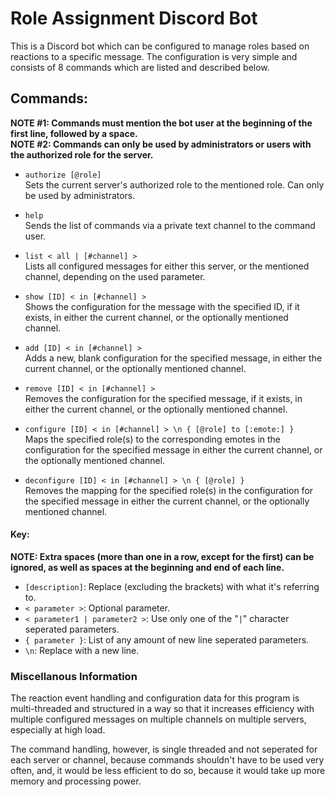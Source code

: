 # Role Assignment Discord Bot

This is a Discord bot which can be configured to manage roles based on reactions to a specific message.
The configuration is very simple and consists of 8 commands which are listed and described below.

## Commands:

**NOTE #1: Commands must mention the bot user at the beginning of the first line, followed by a space.**  
**NOTE #2: Commands can only be used by administrators or users with the authorized role for the server.**

* `authorize [@role]`<br>
Sets the current server's authorized role to the mentioned role. Can only be used by administrators.
* `help`<br>
Sends the list of commands via a private text channel to the command user.
* `list < all | [#channel] >`<br>
Lists all configured messages for either this server, or the mentioned channel, depending on the used parameter.
* `show [ID] < in [#channel] >`<br>
Shows the configuration for the message with the specified ID, if it exists, in either the current channel, or the optionally mentioned channel.

* `add [ID] < in [#channel] >`<br>
Adds a new, blank configuration for the specified message, in either the current channel, or the optionally mentioned channel.
* `remove [ID] < in [#channel] >`<br>
Removes the configuration for the specified message, if it exists, in either the current channel, or the optionally mentioned channel.

* `configure [ID] < in [#channel] > \n { [@role] to [:emote:] }`<br>
Maps the specified role(s) to the corresponding emotes in the configuration for the specified message in either the current channel, or the optionally mentioned channel.
* `deconfigure [ID] < in [#channel] > \n { [@role] }`<br>
Removes the mapping for the specified role(s) in the configuration for the specified message in either the current channel, or the optionally mentioned channel.

#### Key:

**NOTE: Extra spaces (more than one in a row, except for the first) can be ignored, as well as spaces at the beginning and end of each line.**

* `[description]`: Replace (excluding the brackets) with what it's referring to.
* `< parameter >`: Optional parameter.
* `< parameter1 | parameter2 >`: Use only one of the "`|`" character seperated parameters.
* `{ parameter }`: List of any amount of new line seperated parameters.
* `\n`: Replace with a new line.

### Miscellanous Information

The reaction event handling and configuration data for this program is multi-threaded and structured
in a way so that it increases efficiency with multiple configured messages on multiple channels on multiple servers,
especially at high load.

The command handling, however, is single threaded and not seperated for each server or channel,
because commands shouldn't have to be used very often, and, it would be less efficient to do so,
because it would take up more memory and processing power.

